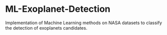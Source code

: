 # ML-Exoplanet-Detection
Implementation of Machine Learning methods on NASA datasets to classify the detection of exoplanets candidates.
